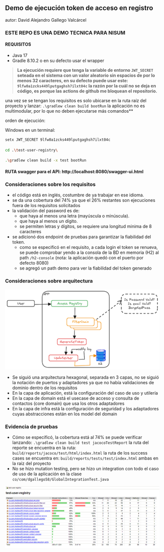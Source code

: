 ## Demo de ejecución token de acceso en registro

autor: David Alejandro Gallego Valcárcel

### ESTE REPO ES UNA DEMO TECNICA PARA NISUM

#### REQUISITOS

* Java 17
* Gradle 8.10.2 o en su defecto usar el wrapper

> **La ejecución requiere que tenga la variable de entorno `JWT_SECRET` seteada en el sistema con un valor
aleatorio sin espacios de por lo menos 32 caracteres, en su defecto puede usar este: `9lfw0a1zcks449lputgaghsh7ilxt04c`
la razón por la cuál no se deja en código, es porque las actions de github me bloquean el repositorio.**


una vez se se tengan los requisitos es solo ubicarse en la ruta raíz del proyecto y lanzar: `.\gradlew clean build bootRun` la aplicación no es multimodular, por lo que no deben ejecutarse más comandos**

orden de ejecución:

Windows en un terminal:

```bash
setx JWT_SECRET 9lfw0a1zcks449lputgaghsh7ilxt04c

cd .\test-user-registry\

.\gradlew clean build -x test bootRun
```

#### RUTA swagger para el API: http://localhost:8080/swagger-ui.html

### Consideraciones sobre los requisitos


- el código está en inglés, costumbre de ya trabajar en ese idioma.
- se da una cobertura del 74% ya que el 26% restantes son ejecuciones fuera de los requisitos solicitados
- la validación del password es de: 
  - que haya al menos una letra (mayúscula o minúscula).
  - que haya al menos un dígito.
  - se permiten letras y dígitos, se requiere una longitud minima de 8 caracteres
- se adicionó dos endpoint de pruebas para garantizar la fiabilidad del token.
  - como se especificó en el requisito, a cada login el token se renueva, se puede comprobar yendo a la consola de la BD
    en memoria (H2) al path `/h2-console` (nota: la aplicación quedó con el puerto por defecto 8080)
  - se agregó un path demo para ver la fiabilidad del token generado


### Consideraciones sobre arquitectura

![flowchart](\docs\flowchart.png)

- Se siguió una arquitectura hexagonal, separada en 3 capas, no se siguió la notación de puertos y adaptadores ya que no había
  validaciones de dominio dentro de los requisitos
- En la capa de aplicación, está la configuración del caso de uso y utilería
- En la capa de domain está el usecase de acceso y consulta de contactos (core domain) que usa los otros adaptadores
- En la capa de infra está la configuración de seguridad y los adaptadores cuyas abstracciones están en los model del domain

### Evidencia de pruebas

- Cómo se especificó, la cobertura está al 74% se puede verificar lanzando: `.\gradlew clean build test jacocoTestReport`
  la ruta del reporte se encuentra en la ruta: `build/reports/jacoco/test/html/index.html`
  la ruta de los success cases se encuentra en: `build/reports/tests/test/index.html`
  ambas en la raíz del proyecto
- No se hizo mutation testing, pero se hizo un integration con todo el caso de uso de la aplicación en la clase
  `co/com/dgallego58/GlobalIntegrationTest.java`


![coverage](\docs\coverage.png)

